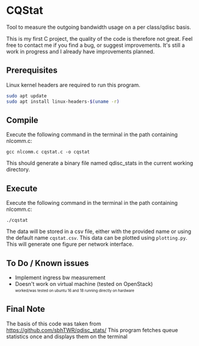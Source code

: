 # CQStat
Tool to measure the outgoing bandwidth usage on a per class/qdisc basis. </br>


This is my first C project, the quality of the code is therefore not great. Feel free to contact me if you find a bug, or suggest improvements. It's still a work in progress and I already have improvements planned.


## Prerequisites
Linux kernel headers are required to run this program.
```bash
sudo apt update
sudo apt install linux-headers-$(uname -r)
```

## Compile
Execute the following command in the terminal in the path containing nlcomm.c:

```gcc nlcomm.c cqstat.c -o cqstat```

This should generate a binary file named qdisc_stats in the current working directory.

## Execute
Execute the following command in the terminal in the path containing nlcomm.c:

```./cqstat```

The data will be stored in a csv file, either with the provided name or using the default name `cqstat.csv`.
This data can be plotted using `plotting.py`. This will generate one figure per network interface. 


## To Do / Known issues </br>
- Implement ingress bw measurement </br>
- Doesn't work on virtual machine (tested on OpenStack) </br>
<sub><sup>worked/was tested on ubuntu 16 and 18 running directly on hardware</sup></sub>


## Final Note
The basis of this code was taken from https://github.com/sbhTWR/qdisc_stats/
This program fetches queue statistics once and displays them on the terminal

